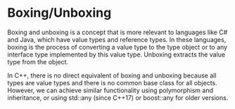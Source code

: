 # Boxing/Unboxing

Boxing and unboxing is a concept that is more relevant to languages like C# and Java, which have value types and reference types. In these languages, boxing is the process of converting a value type to the type object or to any interface type implemented by this value type. Unboxing extracts the value type from the object.

In C++, there is no direct equivalent of boxing and unboxing because all types are value types and there is no common base class for all objects. However, we can achieve similar functionality using polymorphism and inheritance, or using std::any (since C++17) or boost::any for older versions.
